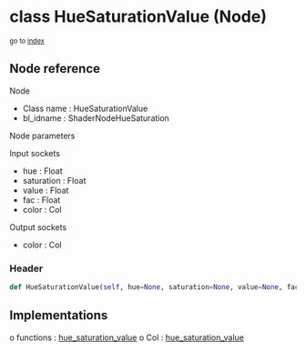 # class HueSaturationValue (Node)

<sub>go to [index](/docs/index.md)</sub>

## Node reference

Node
 - Class name : HueSaturationValue
 - bl_idname : ShaderNodeHueSaturation

Node parameters

Input sockets
 - hue : Float
 - saturation : Float
 - value : Float
 - fac : Float
 - color : Col

Output sockets
 - color : Col

### Header

``` python
def HueSaturationValue(self, hue=None, saturation=None, value=None, fac=None, color=None, node_label=None, node_color=None):
```

## Implementations

o functions : [hue_saturation_value](/docs/Shader_classes/hue_saturation_value.md)
o Col : [hue_saturation_value](#hue_saturation_value) 

